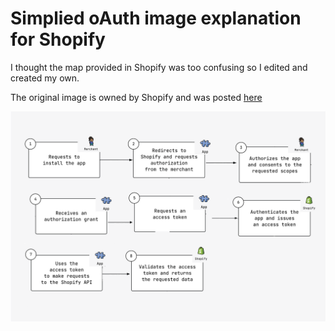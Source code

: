 # Simplied oAuth image explanation for Shopify

I thought the map provided in Shopify was too confusing so I edited and created my own.

The original image is owned by Shopify and was posted [here](https://shopify.dev/docs/apps/auth/oauth )


![Image explaining how oAuth works on Shopifyt](https://github.com/daviareias/simplied-oauth-roadmap/blob/main/simplified%20oauth%20roadmap.png?raw=true)

